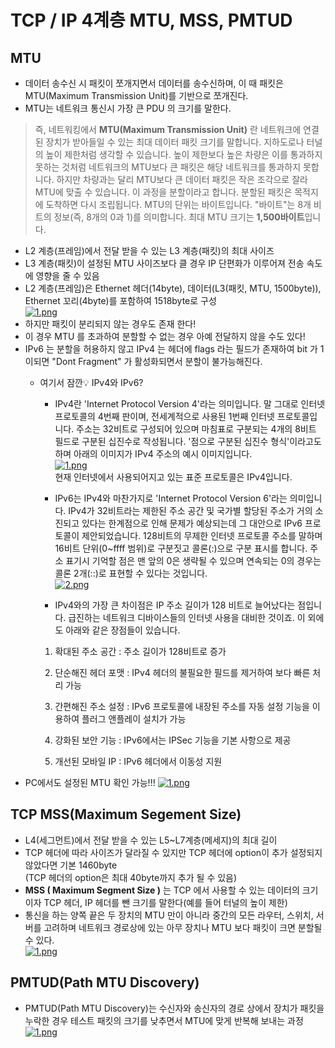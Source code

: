 # TCP / IP 4계층 MTU, MSS, PMTUD
## MTU
- 데이터 송수신 시 패킷이 쪼개지면서 데이터를 송수신하며, 이 때 패킷은 MTU(Maximum Transmission Unit)를 기반으로 쪼개진다.
- MTU는 네트워크 통신시 가장 큰 PDU 의 크기를 말한다.
> 즉, 네트워킹에서 **MTU(Maximum Transmission Unit)** 란 네트워크에 연결된 장치가 받아들일 수 있는 최대 데이터 패킷 크기를 말합니다. 지하도로나 터널의 높이 제한처럼 생각할 수 있습니다. 높이 제한보다 높은 차량은 이를 통과하지 못하는 것처럼 네트워크의 MTU보다 큰 패킷은 해당 네트워크를 통과하지 못합니다.
하지만 차량과는 달리 MTU보다 큰 데이터 패킷은 작은 조각으로 잘라 MTU에 맞출 수 있습니다. 이 과정을 분할이라고 합니다. 분할된 패킷은 목적지에 도착하면 다시 조립됩니다.
MTU의 단위는 바이트입니다. "바이트"는 8개 비트의 정보(즉, 8개의 0과 1)를 의미합니다. 최대 MTU 크기는 **1,500바이트**입니다.
- L2 계층(프레임)에서 전달 받을 수 있는 L3 계층(패킷)의 최대 사이즈
- L3 계층(패킷)이 설정된 MTU 사이즈보다 클 경우 IP 단편화가 이루어져 전송 속도에 영향을 줄 수 있음
- L2 계층(프레임)은 Ethernet 헤더(14byte), 데이터(L3(패킷, MTU, 1500byte)), Ethernet 꼬리(4byte)를 포함하여 1518byte로 구성</br>
    [![1.png](https://i.postimg.cc/G2Z5Tynb/1.png)](https://postimg.cc/r0NJvzpH)</br>
- 하지만 패킷이 분리되지 않는 경우도 존재 한다!
- 이 경우 MTU 를 초과하여 분할할 수 없는 경우 아예 전달하지 않을 수도 있다!
- IPv6 는 분할을 허용하지 않고 IPv4 는 헤더에 flags 라는 필드가 존재하여 bit 가 1이되면 "Dont Fragment" 가 활성화되면서 분할이 불가능해진다.
    - 여기서 잠깐💡 IPv4와 IPv6? </br>
        - IPv4란 'Internet Protocol Version 4'라는 의미입니다. 말 그대로 인터넷 프로토콜의 4번째 판이며, 전세계적으로 사용된 1번째 인터넷 프로토콜입니다. 주소는 32비트로 구성되어 있으며 마침표로 구분되는 4개의 8비트 필드로 구분된 십진수로 작성됩니다. '점으로 구분된 십진수 형식'이라고도하며 아래의 이미지가 IPv4 주소의 예시 이미지입니다.</br>
        [![1.png](https://i.postimg.cc/c4V3GzJ6/1.png)](https://postimg.cc/dLj384rK)</br>
        현재 인터넷에서 사용되어지고 있는 표준 프로토콜은 IPv4입니다.

        - IPv6는 IPv4와 마찬가지로 'Internet Protocol Version 6'라는 의미입니다. IPv4가 32비트라는 제한된 주소 공간 및 국가별 할당된 주소가 거의 소진되고 있다는 한계점으로 인해 문제가 예상되는데 그 대안으로 IPv6 프로토콜이 제안되었습니다. 128비트의 무제한 인터넷 프로토콜 주소를 말하며 16비트 단위(0~ffff 범위)로 구분짓고 콜론(:)으로 구분 표시를 합니다. 주소 표기시 기억할 점은 맨 앞의 0은 생략될 수 있으며 연속되는 0의 경우는 콜론 2개(::)로 표현할 수 있다는 것입니다.</br>
        [![2.png](https://i.postimg.cc/C59RYZS9/2.png)](https://postimg.cc/RJQSLZ3T)</br>
        - IPv4와의 가장 큰 차이점은 IP 주소 길이가 128 비트로 늘어났다는 점입니다. 급진하는 네트워크 디바이스들의 인터넷 사용을 대비한 것이죠. 이 외에도 아래와 같은 장점들이 있습니다.

        1. 확대된 주소 공간 : 주소 길이가 128비트로 증가

        2. 단순해진 헤더 포맷 : IPv4 헤더의 불필요한 필드를 제거하여 보다 빠른 처리 가능

        3. 간편해진 주소 설정 : IPv6 프로토콜에 내장된 주소를 자동 설정 기능을 이용하여 플러그 앤플레이 설치가 가능

         4. 강화된 보안 기능 : IPv6에서는 IPSec 기능을 기본 사항으로 제공

        5. 개선된 모바일 IP : IPv6 헤더에서 이동성 지원
- PC에서도 설정된 MTU 확인 가능!!!
    [![1.png](https://i.postimg.cc/zvcN2kMK/1.png)](https://postimg.cc/MfVgv1zp)


## TCP MSS(Maximum Segement Size)
- L4(세그먼트)에서 전달 받을 수 있는 L5~L7계층(메세지)의 최대 길이
- TCP 헤더에 따라 사이즈가 달라질 수 있지만 TCP 헤더에 option이 추가 설정되지 않았다면 기본 1460byte</br>
(TCP 헤더의 option은 최대 40byte까지 추가 될 수 있음)
- **MSS ( Maximum Segment Size )** 는 TCP 에서 사용할 수 있는 데이터의 크기이자 TCP 헤더, IP 헤더를 뺀 크기를 말한다(예를 들어 터널의 높이 제한)
- 통신을 하는 양쪽 끝은 두 장치의 MTU 만이 아니라 중간의 모든 라우터, 스위치, 서버를 고려하며 네트워크 경로상에 있는 아무 장치나 MTU 보다 패킷이 크면 분할될 수 있다. </br>
[![1.png](https://i.postimg.cc/rpfqtcJf/1.png)](https://postimg.cc/WDqBQBxZ)

## PMTUD(Path MTU Discovery)
- PMTUD(Path MTU Discovery)는 수신자와 송신자의 경로 상에서 장치가 패킷을 누락한 경우 테스트 패킷의 크기를 낮추면서 MTU에 맞게 반복해 보내는 과정 </br>
[![1.png](https://i.postimg.cc/bJGPZwTp/1.png)](https://postimg.cc/xJSh7Yh4)
